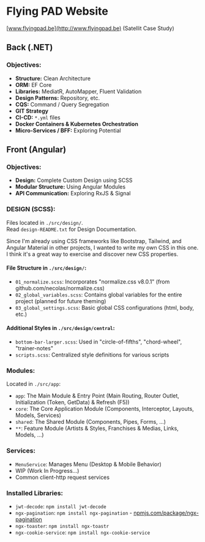 # Flying PAD Website

[www.flyingpad.be](http://www.flyingpad.be) (Satellit Case Study)

## Back (.NET)

### Objectives:
- **Structure:** Clean Architecture
- **ORM:** EF Core
- **Libraries:** MediatR, AutoMapper, Fluent Validation
- **Design Patterns:** Repository, etc.
- **CQS:** Command / Query Segregation
- **GIT Strategy**
- **CI-CD:** `*.yml` files
- **Docker Containers & Kubernetes Orchestration**
- **Micro-Services / BFF:** Exploring Potential

## Front (Angular)

### Objectives:
- **Design:** Complete Custom Design using SCSS
- **Modular Structure:** Using Angular Modules
- **API Communication:** Exploring RxJS & Signal

### DESIGN (SCSS):
Files located in `./src/design/`.  
Read `design-README.txt` for Design Documentation.

Since I'm already using CSS frameworks like Bootstrap, Tailwind, and Angular Material in other projects, 
I wanted to write my own CSS in this one. I think it's a great way to exercise and discover new CSS properties.

#### File Structure in `./src/design/`:

- `01_normalize.scss`: Incorporates "normalize.css v8.0.1" (from github.com/necolas/normalize.css)
- `02_global_variables.scss`: Contains global variables for the entire project (planned for future theming)
- `03_global_settings.scss`: Basic global CSS configurations (html, body, etc.)

#### Additional Styles in `./src/design/central`:

- `bottom-bar-larger.scss`: Used in "circle-of-fifths", "chord-wheel", "trainer-notes"
- `scripts.scss`: Centralized style definitions for various scripts

### Modules:
Located in `./src/app`:

- `app`: The Main Module & Entry Point (Main Routing, Router Outlet, Initialization (Token, GetData) & Refresh (F5))
- `core`: The Core Application Module (Components, Interceptor, Layouts, Models, Services)
- `shared`: The Shared Module (Components, Pipes, Forms, ...)
- `**`: Feature Module (Artists & Styles, Franchises & Medias, Links, Models, ...)

### Services:

- `MenuService`: Manages Menu (Desktop & Mobile Behavior)
- WIP (Work In Progress...)
- Common client-http request services

### Installed Libraries:

- `jwt-decode`: `npm install jwt-decode`
- `ngx-pagination`: `npm install ngx-pagination` - [npmjs.com/package/ngx-pagination](https://www.npmjs.com/package/ngx-pagination)
- `ngx-toaster`: `npm install ngx-toastr`
- `ngx-cookie-service`: `npm install ngx-cookie-service`
